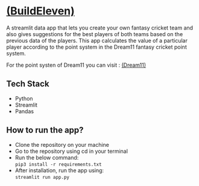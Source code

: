 # [(BuildEleven)](https://share.streamlit.io/akspa28/buildeleven/main/app.py)
A streamlit data app that lets you create your own fantasy cricket team and also gives suggestions for the best players of both teams based on the previous data of the players.
This app calculates the value of a particular player according to the point system in the Dream11 fantasy cricket point system.

For the point systen of Dream11 you can visit : [(Dream11)](https://www.dream11.com/games/point-system)

## Tech Stack
- Python
- Streamlit
- Pandas

## How to run the app?
- Clone the repository on your machine
- Go to the repository using cd in your terminal
- Run the below command:<br>
  `pip3 install -r requirements.txt`
- After installation, run the app using:<br>
  `streamlit run app.py`
